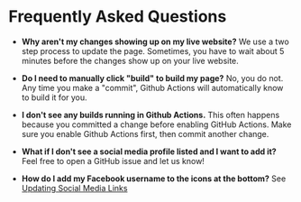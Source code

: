 # Frequently Asked Questions

* **Why aren't my changes showing up on my live website?** We use a two step process to update the page.
  Sometimes, you have to wait about 5 minutes before the changes show up on your live website.

* **Do I need to manually click "build" to build my page?** No, you do not. Any time you make a "commit",
  Github Actions will automatically know to build it for you.

* **I don't see any builds running in Github Actions.** This often happens because you committed a change
  before enabling GitHub Actions. Make sure you enable Github Actions first, then commit another change.

* **What if I don't see a social media profile listed and I want to add it?** Feel free to open a GitHub
  issue and let us know!

* **How do I add my Facebook username to the icons at the bottom?** See [Updating Social Media Links]((./README.md#updating-social-media-links))